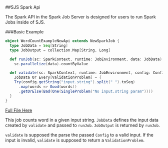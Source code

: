 ##SJS Spark Api

The Spark API in the Spark Job Server is designed for users to run Spark Jobs inside of SJS.

###Basic Example

```scala
object WordCountExampleNewApi extends NewSparkJob {
  type JobData = Seq[String]
  type JobOutput = collection.Map[String, Long]

  def runJob(sc: SparkContext, runtime: JobEnvironment, data: JobData): JobOutput =
    sc.parallelize(data).countByValue

  def validate(sc: SparkContext, runtime: JobEnvironment, config: Config):
    JobData Or Every[ValidationProblem] = {
    Try(config.getString("input.string").split(" ").toSeq)
      .map(words => Good(words))
      .getOrElse(Bad(One(SingleProblem("No input.string param"))))
  }
}
```
[Full File Here](https://github.com/spark-jobserver/spark-jobserver/blob/master/job-server-tests/src/main/scala/spark/jobserver/WordCountExample.scala)

This job counts word in a given input string. `JobData` defines the input data created by `validate` and passed to
`runJob`. `JobOutput` is returned by `runJob`.

`validate` is supposed the parse the passed `Config` to a valid input. If the input is invalid, `validate` is supposed
to return a `ValidationProblem`.

